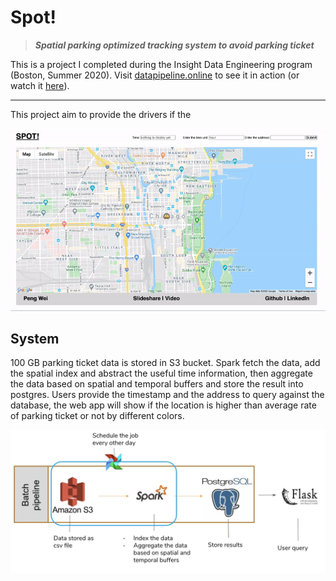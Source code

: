 # Spot!

> ***Spatial parking optimized tracking system to avoid parking ticket***


This is a project I completed during the Insight Data Engineering program (Boston, Summer 2020).
Visit [datapipeline.online](http://datapipeline.online) to see it in action (or watch it [here](https://www.youtube.com/watch?v=SEieUv3eGAM)).

***

This project aim to provide the drivers if the 



![Demo_gif](./doc/Spot_demo.gif)



System
---
100 GB parking ticket data is stored in S3 bucket. Spark fetch the data, add the spatial index and abstract the useful time information, then aggregate the data based on spatial and temporal buffers and store the result into postgres. Users provide the timestamp and the address to query against the database, the web app will show if the location is higher than average rate of parking ticket or not by different colors. 


![system_png](./doc/system.png)